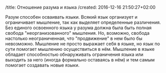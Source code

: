 /title: Отношение разума и языка
/created: 2016-12-16 21:50:27+02:00

Разум способен осваивать языки. Всякий язык организует и ограничивает
мышление, так как выделяет определенные различения. Без единого
освоенного языка у разума должна была быть полная свобода
"неорганизованного" мышления. Но, возможно, свобода настолько
неограниченная, что "продвижение" в нем было бы невозможно. Мышление
не просто выражает себя в языке, но язык по сути помогает мышлению
осуществиться в нём. Мышление в языке обладает способностью
обнаруживать ограничения языка или выходить за него (иногда формально
оставаясь в нём) и тем самым помогает создавать новые языки.
